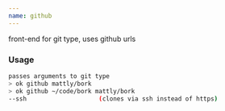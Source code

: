 ```yaml
---
name: github
---
```

front-end for git type, uses github urls


### Usage

```bash
passes arguments to git type
> ok github mattly/bork
> ok github ~/code/bork mattly/bork
--ssh                    (clones via ssh instead of https)
```
